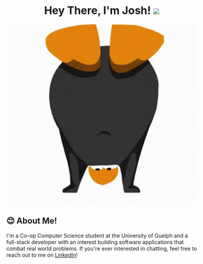 <h1 align="center">Hey There, I'm Josh! <img src="https://media.giphy.com/media/hvRJCLFzcasrR4ia7z/giphy.gif" width="40"></h1>

<p align="center">
  <img src="./assets/slowslowbreakdance.gif" alt="Club Penguin Dance" />
</p>


## 😊 About Me! 
I'm a Co-op Computer Science student at the University of Guelph and a full-stack developer with an interest building software applications that combat real world problems. If you're ever interested in chatting, feel free to reach out to me on [LinkedIn](https://www.linkedin.com/in/joshua-choong-36677a209/)!
